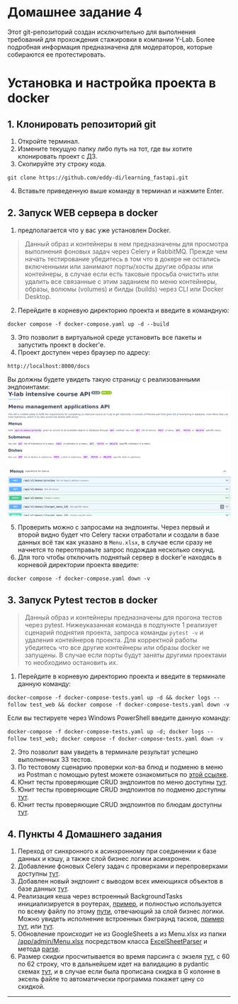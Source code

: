 # Домашнее задание 4

Этот git-репозиторий создан исключительно для выполнения требований для прохождения стажировки в компании Y-Lab. Более подробная информация предназначена для модераторов, которые собираются ее протестировать.

# Установка и настройка проекта в docker
## 1. Клонировать репозиторий git

1. Откройте терминал.
2. Измените текущую папку либо путь на тот, где вы хотите клонировать проект с ДЗ.
3. Скопируйте эту строку кода.

```
git clone https://github.com/eddy-di/learning_fastapi.git
```

4. Вставьте приведенную выше команду в терминал и нажмите Enter.

## 2. Запуск WEB сервера в docker

1. предполагается что у вас уже установлен Docker.

> Данный образ и контейнеры в нем предназначены для просмотра выполнения фоновых задач через Celery и RabbitMQ. Прежде чем начать тестирование убедитесь в том что в докере не остались включенными или занимают порты/хосты другие образы или контейнеры, в случае если есть таковые просьба очистить или удалить все связанные с этим заданием по меню контейнеры, образы, волюмы (volumes) и билды (builds) через CLI или Docker Desktop.

2. Перейдите в корневую директорию проекта и введите в командную:

```
docker compose -f docker-compose.yaml up -d --build
```

3. Это позволит в виртуальной среде установить все пакеты и запустить проект в docker'e.
4. Проект доступен через браузер по адресу:

```
http://localhost:8000/docs
```

Вы должны будете увидеть такую страницу с реализованными эндпоинтами: ![image](./readme_images/schemas_menu.png "Пример эндпоинтов")

5. Проверить можно с запросами на эндпоинты. Через первый и второй видно будет что Celery таски отработали и создали в базе данных всё так как указано в `Menu.xlsx`, в случае если сразу не начнется то переотправьте запрос подождав несколько секунд.
6. Для того чтобы отключить поднятый сервер в docker'e находясь в корневой директории проекта введите:

```
docker compose -f docker-compose.yaml down -v
```

## 3. Запуск Pytest тестов в docker

> Данный образ и контейнеры предназначены для прогона тестов через pytest. Нижеуказанная команда в подпункте 1 реализует сценарий поднятия проекта, запроса команды `pytest -v` и удаления контейнеров проекта. Для корректной работы убедитесь что все другие контейнеры или образы docker не запущены. В случае если порты будут заняты другими проектами то необходимо остановить их.

1. Перейдите в корневую директорию проекта и введите в терминале данную команду:

```
docker-compose -f docker-compose-tests.yaml up -d && docker logs --follow test_web && docker compose -f docker-compose-tests.yaml down -v
```

Если вы тестируете через Windows PowerShell введите данную команду:

```
docker-compose -f docker-compose-tests.yaml up -d; docker logs --follow test_web; docker compose -f docker-compose-tests.yaml down -v
```

2. Это позволит вам увидеть в терминале результат успешно выполненных 33 тестов.
3. По тестовому сценарию проверки кол-ва блюд и подменю в меню из Postman с помощью pytest можете ознакомиться по [этой ссылке](https://github.com/eddy-di/learning_fastapi/blob/main/tests/test_case4_counters.py).
4. Юнит тесты проверяющие CRUD эндпоинтов по меню доступны [тут](https://github.com/eddy-di/learning_fastapi/blob/main/tests/test_menu_crud.py).
5. Юнит тесты проверяющие CRUD эндпоинтов по подменю доступны [тут](https://github.com/eddy-di/learning_fastapi/blob/main/tests/test_submenu_crud.py).
6. Юнит тесты проверяющие CRUD эндпоинтов по блюдам доступны [тут](https://github.com/eddy-di/learning_fastapi/blob/main/tests/test_dish_crud.py).


## 4. Пункты 4 Домашнего задания

1. Переход от синхронного к асинхронному при соединении к базе данных и кэшу, а также слой бизнес логики асинхронен.
2. Добавление фоновых Celery задач с проверками и перепроверками доступны [тут](app/celery/tasks.py).
3. Добавлен новый эндпоинт с выводом всех имеющихся объектов в базе данных [тут](https://github.com/eddy-di/learning_fastapi/blob/187a08fcb6f9e9467308e404529dfbdca5d40eae/app/routers/menu.py#L25).
4. Реализация кеша через встроенный BackgroundTasks инициализируется в роутерах, [пример](https://github.com/eddy-di/learning_fastapi/blob/eee96466592b270213d0b2a4ace3a5482fab2732/app/routers/menu.py#L26), и полностью используется по всему файлу по этому [пути](app/services/api/), отвечающий за слой бизнес логики. Можно увидеть исполнение встроенных бэкграунд тасков, [пример тут](https://github.com/eddy-di/learning_fastapi/blob/0e5a0c414a9c2ea8b7659cea0c1dbea061f462f7/app/services/api/dish.py#L28), или [тут](https://github.com/eddy-di/learning_fastapi/blob/eee96466592b270213d0b2a4ace3a5482fab2732/app/services/api/menu.py#L71).
5. Обновление происходит не из GoogleSheets а из Menu.xlsx из папки [/app/admin/Menu.xlsx](app/admin/Menu.xlsx) посредством класса [ExcelSheetParser](https://github.com/eddy-di/learning_fastapi/blob/0e5a0c414a9c2ea8b7659cea0c1dbea061f462f7/app/celery/helpers/parser.py#L5) и метода [parse](https://github.com/eddy-di/learning_fastapi/blob/0e5a0c414a9c2ea8b7659cea0c1dbea061f462f7/app/celery/helpers/parser.py#L25).
6. Размер скидки просчитывается во время парсинга с экзеля [тут](https://github.com/eddy-di/learning_fastapi/blob/187a08fcb6f9e9467308e404529dfbdca5d40eae/app/celery/helpers/parser.py#L60), с 60 по 62 строку, что в дальнейшем идет на валидацию в pydantic схемах [тут](https://github.com/eddy-di/learning_fastapi/blob/187a08fcb6f9e9467308e404529dfbdca5d40eae/app/schemas/dish.py#L71), и в случае если была прописана скидка в G колонне в эксель файле то автоматически программа покажет цену со скидкой.
---
